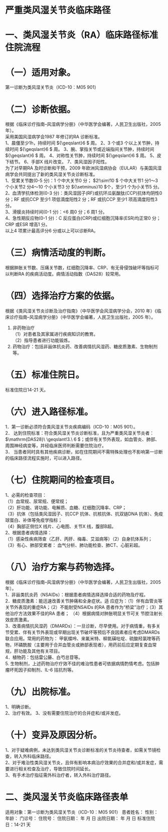# 严重类风湿关节炎临床路径  
# 一、类风湿关节炎（RA）临床路径标准住院流程  
# （一）适用对象。  
第一诊断为类风湿关节炎（ICD-10︰M05 901）  
# （二）诊断依据。  
根据《临床诊疗指南–风湿病学分册》（中华医学会编著，人民卫生出版社，2005 年）。  
采用美国风湿病学会1987 年修订的RA 诊断标准。  
1、晨僵至少1h，持续时间 ${\geqslant}6 $ 周。 
    2、3 个或3 个以上关节肿，持续时间 ${\geqslant}6 $ 周。 
    3、腕、掌指关节或近端指间关节肿，持续时间 ${\geqslant}6 $ 周。
    4、对称性关节肿，持续时间 ${\geqslant}6 $ 周。 
    5、皮下结节。 
    6、手部X 线片改变。 
    7、类风湿因子阳性。  
为了对早期RA 及时诊断和干预，2009 年欧洲风湿病协会（EULAR）与美国风湿病学会共同提出了新的类风湿关节炎诊断标准。  
1、受累关节数(0-5 分)：1 个中大关节0 分； $2\!\sim\!10 $ 个中大关节1 分1～3 个小关节2 分4～10 个小关节3 分 ${\setminus}10 $个，至少1 个为小关节5 分。  
2、血清学抗体检测(0-3 分)：类风湿因子(RF)或抗环瓜氨酸肽(CCP)抗体均阴性0 分；RF 或抗CCP 至少1 项低滴度阳性2 分；RF 或抗CCP 至少1 项高滴度阳性3 分。  
3、滑膜炎持续时间(0-1 分)：<6 周0 分；6 周1 分。  
4、急性期反应物(0-1 分)：C 反应蛋白(CRP)或红细胞沉降率(ESR)均正常0 分；CRP 或ESR 增高1 分。  
以上4 项累计最高评分6 分或以上可以诊断RA。  
# （三）病情活动度的判断。  
根据肿胀关节数、压痛关节数，红细胞沉降率、CRP、有无骨侵蚀破坏等指标可以判断RA 的疾病活动度。病情活动指数（DAS28）较常用。  
# （四）选择治疗方案的依据。  
根据《类风湿关节炎诊断及治疗指南》（中华医学会风湿病学分会，2010 年）《临床诊疗指南–风湿病学分册》（中华医学会编著，人民卫生出版社，2005 年）。  
1. 非药物治疗  
（1）对患者及其家属进行疾病知识的教育。  
（2）指导患者进行功能锻炼。  
2. 药物治疗：包括非甾体抗炎药、改善病情抗风湿药、糖皮质激素、生物制剂等。  
# （五）标准住院日。  
标准住院日14-21 天。  
# （六）进入路径标准。  
1．第一诊断必须符合类风湿关节炎疾病编码（ICD-10︰M05 901）。  
2． 达到住院标准：符合类风湿关节炎诊断标准，且为严重类风湿关节炎者： $\mathrm{DAS28}\ \geqslant\!3.\ 6 $；或伴有关节外表现，如血管炎、肺部、周围神经病变等，并经临床医师判断需要住院治疗。  
3． 当患者同时具有其他疾病诊断，如在住院期间不需特殊处理也不影响第一诊断的临床路径流程实施时，可以进入路径。  
# （七）住院期间的检查项目。  
1、必需的检查项目：  
（1）血常规、尿常规、便常规；  
（2）肝功能、肾功能、电解质、血糖、红细胞沉降率、CRP；  
（3）抗体（包括类风湿因子、抗CCP 抗体、抗核抗体、抗双链DNA 抗体）、免疫球蛋白、补体等免疫学指标；  
（4）胸部正侧位X 线片、心电图、关节X 线，腹部B超。  
2、根据患者病情选择：  
（1）感染性疾病筛查（乙肝、丙肝、梅毒、艾滋病等）（2）自身抗体系列；  
（3）有心、肺部受累者： 血气分析、肺功能检查、肺CT、心脏彩超。  
# （八）治疗方案与药物选择。  
根据《临床诊疗指南–风湿病学分册》（中华医学会编著，人民卫生出版社，2005 年）。  
1．非甾类抗炎药（NSAIDs）：根据患者病情选择选择合适的药物及疗程。  
2．糖皮质激素：能迅速改善关节肿痛和全身症状。适 应症为：（1）伴有血管炎等关节外表现的重症RA；（2）不能耐受NSAIDs 的RA 患者作为“桥梁”治疗；（3）其他治疗方法效果不佳的RA 患者； （4）根据病情对肿胀明显关节可关 节腔注射长效皮质激素。  
3．改善病情抗风湿药（DMARDs）：一旦诊断，尽早使用。对于病情重，有多关节受累、伴有关节外表现或早期出现关节破坏等预后不良因素者应考虑DMARDs 联合应用。常用的药物为： 甲氨蝶呤、来氟米特、柳氮磺吡啶、硫酸羟氯喹等药物，环磷酰胺（主要用于合并血管炎或肺部表现者），用药前后应定期复查血常规，肝功能及其他有关项目。  
4．植物药：包括雷公藤、白芍总苷等。  
5. 生物制剂，上述药物治疗疗效不佳的难治性患者可依据病情酌情考虑。包括肿瘤坏死因子抑制剂、IL-6 拮抗剂等。  
# （九）出院标准。  
1、明确诊断。  
2、治疗有效。 3、没有需要住院治疗的合并症和/或并发症。  
# （十）变异及原因分析。  
1、对于疑难病例，未达到类风湿关节炎诊断标准的关节炎待查者，如需关节镜检查，转入外科临床路径。  
2、对于难治性类风湿关节炎，且伴有影响本病治疗效果的合并症和/或并发症，需要进行相关检查及治疗，导致住院时间延长。  
3、有手术治疗指征需外科治疗者，转入外科治疗路径。  
# 二、类风湿关节炎临床路径表单  
适用对象：第一诊断为类风湿关节炎（ICD-10︰M05 901） 患者姓名：           性别：    年龄：    门诊号：       住院号：       住院日期：    年    月   日 出院日期：    年    月    日  标准住院日：14-21 天  
